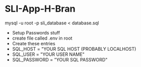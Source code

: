 # SLI-App-H-Bran

mysql -u root -p sli_database < database.sql


- Setup Passwords stuff
- create file called .env in root
- Create these entries 
- SQL_HOST = "YOUR SQL HOST (PROBABLY LOCALHOST)
- SQL_USER = "YOUR USER NAME"
- SQL_PASSWORD = "YOUR SQL PASSWORD"
